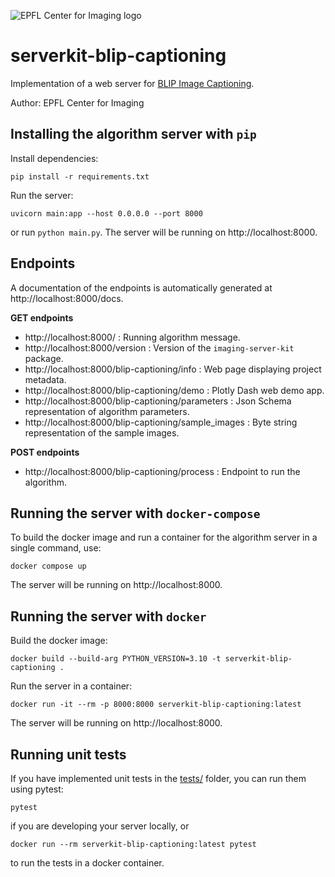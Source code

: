 ![EPFL Center for Imaging logo](https://imaging.epfl.ch/resources/logo-for-gitlab.svg)
# serverkit-blip-captioning

Implementation of a web server for [BLIP Image Captioning](https://huggingface.co/Salesforce/blip-image-captioning-base).

Author: EPFL Center for Imaging

## Installing the algorithm server with `pip`

Install dependencies:

```
pip install -r requirements.txt
```

Run the server:

```
uvicorn main:app --host 0.0.0.0 --port 8000
```

or run `python main.py`. The server will be running on http://localhost:8000.

## Endpoints

A documentation of the endpoints is automatically generated at http://localhost:8000/docs.

**GET endpoints**

- http://localhost:8000/ : Running algorithm message.
- http://localhost:8000/version : Version of the `imaging-server-kit` package.
- http://localhost:8000/blip-captioning/info : Web page displaying project metadata.
- http://localhost:8000/blip-captioning/demo : Plotly Dash web demo app.
- http://localhost:8000/blip-captioning/parameters : Json Schema representation of algorithm parameters.
- http://localhost:8000/blip-captioning/sample_images : Byte string representation of the sample images.

**POST endpoints**

- http://localhost:8000/blip-captioning/process : Endpoint to run the algorithm.

## Running the server with `docker-compose`

To build the docker image and run a container for the algorithm server in a single command, use:

```
docker compose up
```

The server will be running on http://localhost:8000.

## Running the server with `docker`

Build the docker image:

```
docker build --build-arg PYTHON_VERSION=3.10 -t serverkit-blip-captioning .
```

Run the server in a container:

```
docker run -it --rm -p 8000:8000 serverkit-blip-captioning:latest
```

The server will be running on http://localhost:8000.

## Running unit tests

If you have implemented unit tests in the [tests/](./tests/) folder, you can run them using pytest:

```
pytest
```

if you are developing your server locally, or

```
docker run --rm serverkit-blip-captioning:latest pytest
```

to run the tests in a docker container.

<!-- ## Sample images provenance -->

<!-- Fill if necessary. -->
